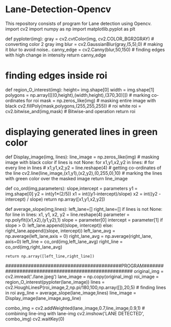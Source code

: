 # Lane-Detection-Opencv
This repository consists of program for Lane detection using Opencv.
import cv2
import numpy as np
import matplotlib.pyplot as plt


def pyploter(img):
    gray = cv2.cvtColor(img, cv2.COLOR_BGR2GRAY)                      # converting color 2 gray img
    blur = cv2.GaussianBlur(gray,(5,5),0)                            # making it blur to avoid noise..
    canny_edge = cv2.Canny(blur,50,150)                              # finding edges with high change in intensity
    return canny_edge

# finding edges inside roi
def region_O_interest(img):
    height= img.shape[0]
    width = img.shape[1]
    polygons = np.array([[(0,height),(width,height),(370,30)]])       # marking co-ordinates for roi
    mask = np.zeros_like(img)                                        # masking entire image with black
    cv2.fillPoly(mask,polygons,(255,255,255))                        # roi white
    roi = cv2.bitwise_and(img,mask)                                  # Bitwise-and operation
    return roi


# displaying generated lines in green color
def Display_image(img, lines):
    line_image = np.zeros_like(img)                                    # masking image with black color
    if lines is not None:
        for x1,y1,x2,y2 in lines:                                      # for every line in lines
            # x1,y1,x2,y2 = line.reshape(4)                            # getting co-ordinates of the line
            cv2.line(line_image,(x1,y1),(x2,y2),(0,255,0),10)          # marking the lines with green color over the masked image
    return line_image


def co_ord(img,parameters):
    slope,intercept = parameters
    y1 = img.shape[0]
    y2 = int(y1*(2/5))
    x1 = int((y1-intercept)/slope)
    x2 = int((y2 - intercept) / slope)
    return np.array([x1,y1,x2,y2])

def average_slope(img,lines):
    left_lane=[]
    right_lane=[]
    if lines is not None:
        for line in lines:
            x1, y1, x2, y2 = line.reshape(4)
            parameter = np.polyfit((x1,x2),(y1,y2),1)
            slope = parameter[0]
            intercept = parameter[1]
            if slope > 0:
                left_lane.append((slope, intercept))
            else:
                right_lane.append((slope, intercept))
    left_lane_avg = np.average(left_lane,axis = 0)
    right_lane_avg = np.average(right_lane, axis=0)
    left_line = co_ord(img,left_lane_avg)
    right_line = co_ord(img,right_lane_avg)


    return np.array([left_line,right_line])



#########################################PROGRAM####################################################
original_img = cv2.imread('./lane.jpeg')
lane_image = np.copy(original_img)
roi_image = region_O_interest(pyploter(lane_image))
lines = cv2.HoughLinesP(roi_image,2,np.pi/180,100,np.array([]),20,5) # finding lines in roi
avg_line = average_slope(lane_image,lines)
line_image = Display_image(lane_image,avg_line)

combo_img = cv2.addWeighted(lane_image,0.7,line_image,0.9,1) # combining line-img with lane-img
cv2.imshow('LANE DETECTED', combo_img)
cv2.waitKey(0)
